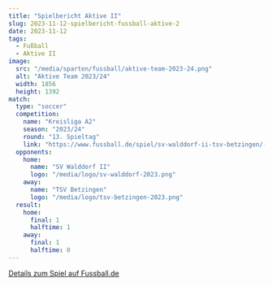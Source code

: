 ```yaml
---
title: "Spielbericht Aktive II"
slug: 2023-11-12-spielbericht-fussball-aktive-2
date: 2023-11-12
tags:
  - Fußball
  - Aktive II
image:
  src: "/media/sparten/fussball/aktive-team-2023-24.png"
  alt: "Aktive Team 2023/24"
  width: 1856
  height: 1392
match:
  type: "soccer"
  competition:
    name: "Kreisliga A2"
    season: "2023/24"
    round: "13. Spieltag"
    link: "https://www.fussball.de/spiel/sv-walddorf-ii-tsv-betzingen/-/spiel/02MEEB7SLK000000VS5489B3VUHHBIEF#!/"
  opponents:
    home:
      name: "SV Walddorf II"
      logo: "/media/logo/sv-walddorf-2023.png"
    away:
      name: "TSV Betzingen"
      logo: "/media/logo/tsv-betzingen-2023.png"
  result:
    home:
      final: 1
      halftime: 1
    away:
      final: 1
      halftime: 0
---
```


[Details zum Spiel auf Fussball.de](https://www.fussball.de/spiel/sv-walddorf-ii-tsv-betzingen/-/spiel/02MEEB7SLK000000VS5489B3VUHHBIEF#!/)
